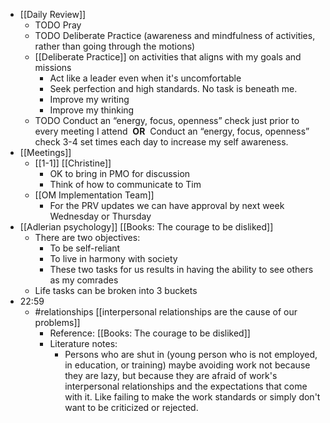 - [[Daily Review]]
	- TODO Pray
	- TODO Deliberate Practice (awareness and mindfulness of activities, rather than going through the motions)
	- [[Deliberate Practice]] on activities that aligns with my goals and missions
		- Act like a leader even when it's uncomfortable
		- Seek perfection and high standards. No task is beneath me.
		- Improve my writing
		- Improve my thinking
	- TODO  Conduct an “energy, focus, openness” check just prior to every meeting I attend  **OR** 
	  Conduct an “energy, focus, openness” check 3-4 set times each day to increase my self awareness.
- [[Meetings]]
	- [[1-1]] [[Christine]]
		- OK to bring in PMO for discussion
		- Think of how to communicate to Tim
	- [[OM Implementation Team]]
		- For the PRV updates we can have approval by next week Wednesday or Thursday
- [[Adlerian psychology]] [[Books: The courage to be disliked]]
	- There are two objectives:
		- To be self-reliant
		- To live in harmony with society
		- These two tasks for us results in having the ability to see others as my comrades
	- Life tasks can be broken into 3 buckets
- 22:59
	- #relationships [[interpersonal relationships are the cause of our problems]]
		- Reference: [[Books: The courage to be disliked]]
		- Literature notes:
			- Persons who are shut in (young person who is not employed, in education, or training) maybe avoiding work not because they are lazy, but because they are afraid of work's interpersonal relationships and the expectations that come with it. Like failing to make the work standards or simply don't want to be criticized or rejected.